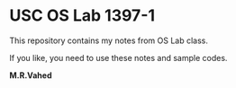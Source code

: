# USC OS Lab 1397-1

This repository contains my notes from OS Lab class.

If you like, you need to use these notes and sample codes.

**M.R.Vahed**


